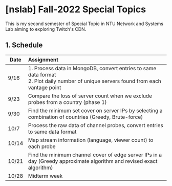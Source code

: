 # [nslab] Fall-2022 Special Topics

This is my second semester of Special Topic in NTU Network and Systems Lab aiming to exploring Twitch's CDN.

## 1. Schedule

| Date  | Assignment                                                                                                                                                         |
| ----- |:------------------------------------------------------------------------------------------------------------------------------------------------------------------ |
| 9/16  | 1. Process data in MongoDB, convert entries to same data format <br> 2. Plot daily number of unique servers found from each vantage point|
| 9/23  | Compare the loss of server count when we exclude probes from a country (phase 1) |
| 9/30  | Find the minimum set cover on server IPs by selecting a combination of countries (Greedy, Brute-force) |
| 10/7  | Process the raw data of channel probes, convert entries to same data format |
| 10/14 | Map stream information (language, viewer count) to each probe |
| 10/21 | Find the minimum channel cover of edge server IPs in a day (Greedy approximate algorithm and revised exact algorithm)|
| 10/28 | Midterm week
